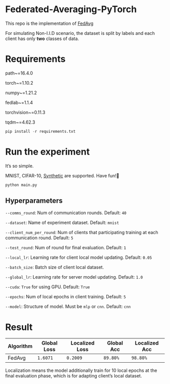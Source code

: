 # Federated-Averaging-PyTorch 

This repo is the implementation of [FedAvg](http://arxiv.org/abs/1602.05629)

For simulating Non-I.I.D scenario, the dataset is split by labels and each client has only **two** classes of data.

# Requirements

path~=16.4.0

torch~=1.10.2

numpy~=1.21.2

fedlab~=1.1.4

torchvision~=0.11.3

tqdm~=4.62.3

```python
pip install -r requirements.txt
```



# Run the experiment

It’s so simple.

MNIST, CIFAR-10, [Synthetic](https://arxiv.org/abs/1812.06127) are supported. Have fun!🤪

```python
python main.py
```



## Hyperparameters

`--comms_round`: Num of communication rounds. Default: `40`

`--dataset`: Name of experiment dataset. Default: `mnist`

`--client_num_per_round`: Num of clients that participating training at each communication round. Default: `5`

`--test_round`: Num of round for final evaluation. Default: `1`

`--local_lr`: Learning rate for client local model updating. Default: `0.05`

`--batch_size`: Batch size of client local dataset.

`--global_lr`: Learning rate for server model updating. Default: `1.0`

`--cuda`: `True` for using GPU. Default: `True`

`--epochs`: Num of local epochs in client training. Default: `5`

`--model`: Structure of model. Must be `mlp` or `cnn`. Default: `cnn`




# Result

| Algorithm | Global Loss | Localized Loss | Global Acc | Localized Acc |
| --------- | ----------- | -------------- | ---------- | ------------- |
| FedAvg    | `1.6071`    | `0.2009`       | `89.80%`   | `98.80%`      |

Localization means the model additionally train for 10 local epochs at the final evaluation phase, which is for adapting client’s local dataset.

